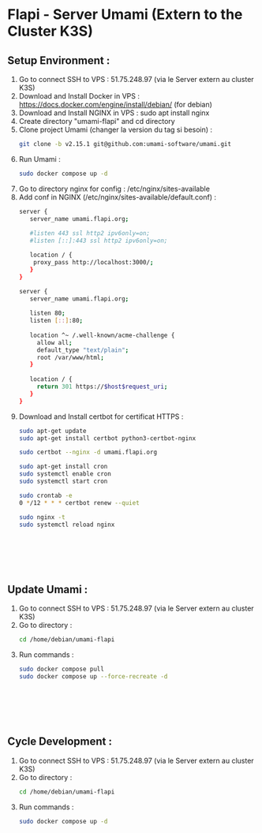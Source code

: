 # Flapi - Server Umami (Extern to the Cluster K3S)

## Setup Environment :
1. Go to connect SSH to VPS : 51.75.248.97 (via le Server extern au cluster K3S)
2. Download and Install Docker in VPS : https://docs.docker.com/engine/install/debian/ (for debian)
3. Download and Install NGINX in VPS : sudo apt install nginx
4. Create directory "umami-flapi" and cd directory
5. Clone project Umami (changer la version du tag si besoin) :
   ```bash
   git clone -b v2.15.1 git@github.com:umami-software/umami.git
   ```
6. Run Umami :
   ```bash
   sudo docker compose up -d
   ```
7. Go to directory nginx for config : /etc/nginx/sites-available
8. Add conf in NGINX (/etc/nginx/sites-available/default.conf) :
   ```bash
   server {
      server_name umami.flapi.org;
      
      #listen 443 ssl http2 ipv6only=on;
      #listen [::]:443 ssl http2 ipv6only=on;

      location / {
       proxy_pass http://localhost:3000/;
      }
   }

   server {
      server_name umami.flapi.org;
      
      listen 80;
      listen [::]:80;
      
      location ^~ /.well-known/acme-challenge {
        allow all;
        default_type "text/plain";
        root /var/www/html;
      }
      
      location / {
        return 301 https://$host$request_uri;
      }
   }
   ```
9. Download and Install certbot for certificat HTTPS :
   ```bash
   sudo apt-get update
   sudo apt-get install certbot python3-certbot-nginx

   sudo certbot --nginx -d umami.flapi.org

   sudo apt-get install cron
   sudo systemctl enable cron
   sudo systemctl start cron
   
   sudo crontab -e
   0 */12 * * * certbot renew --quiet

   sudo nginx -t
   sudo systemctl reload nginx
   ```

<br /><br /><br /><br />


## Update Umami :
1. Go to connect SSH to VPS : 51.75.248.97 (via le Server extern au cluster K3S)
2. Go to directory :
   ```bash
   cd /home/debian/umami-flapi
   ```
3. Run commands :
   ```bash
   sudo docker compose pull
   sudo docker compose up --force-recreate -d
   ```

<br /><br /><br /><br />


## Cycle Development :
1. Go to connect SSH to VPS : 51.75.248.97 (via le Server extern au cluster K3S)
2. Go to directory :
   ```bash
   cd /home/debian/umami-flapi
   ```
3. Run commands :
   ```bash
   sudo docker compose up -d
   ```
